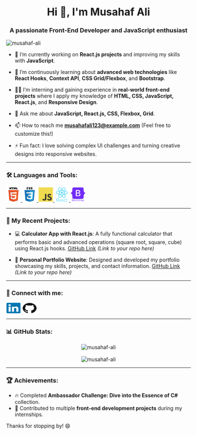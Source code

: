 <h1 align="center">Hi 👋, I'm Musahaf Ali</h1>
<h3 align="center">A passionate Front-End Developer and JavaScript enthusiast</h3>

<p align="left"> <img src="" alt="musahaf-ali" /> </p>

- 🔭 I’m currently working on **React.js projects** and improving my skills with **JavaScript**.

- 🌱 I’m continuously learning about **advanced web technologies** like **React Hooks**, **Context API**, **CSS Grid/Flexbox**, and **Bootstrap**.

- 👨‍💻 I’m interning and gaining experience in **real-world front-end projects** where I apply my knowledge of **HTML, CSS, JavaScript, React.js**, and **Responsive Design**.

- 💬 Ask me about **JavaScript, React.js, CSS, Flexbox, Grid**.

- 📫 How to reach me **musahafali123@example.com** (Feel free to customize this!)

- ⚡ Fun fact: I love solving complex UI challenges and turning creative designs into responsive websites.

---

### 🛠️ Languages and Tools:

<p align="left"> 
  <a href="https://developer.mozilla.org/en-US/docs/Web/HTML" target="_blank"> <img src="https://raw.githubusercontent.com/devicons/devicon/master/icons/html5/html5-original-wordmark.svg" alt="html5" width="40" height="40"/> </a> 
  <a href="https://developer.mozilla.org/en-US/docs/Web/CSS" target="_blank"> <img src="https://raw.githubusercontent.com/devicons/devicon/master/icons/css3/css3-original-wordmark.svg" alt="css3" width="40" height="40"/> </a> 
  <a href="https://developer.mozilla.org/en-US/docs/Web/JavaScript" target="_blank"> <img src="https://raw.githubusercontent.com/devicons/devicon/master/icons/javascript/javascript-original.svg" alt="javascript" width="40" height="40"/> </a>
  <a href="https://reactjs.org/" target="_blank"> <img src="https://raw.githubusercontent.com/devicons/devicon/master/icons/react/react-original-wordmark.svg" alt="react" width="40" height="40"/> </a> 
  <a href="https://getbootstrap.com" target="_blank"> <img src="https://raw.githubusercontent.com/devicons/devicon/master/icons/bootstrap/bootstrap-plain-wordmark.svg" alt="bootstrap" width="40" height="40"/> </a> 
</p>

---

### 🌟 My Recent Projects:

- 💻 **Calculator App with React.js**: A fully functional calculator that performs basic and advanced operations (square root, square, cube) using React.js hooks. [GitHub Link](#) *(Link to your repo here)*

- 📝 **Personal Portfolio Website**: Designed and developed my portfolio showcasing my skills, projects, and contact information. [GitHub Link](#) *(Link to your repo here)*

---

### 🔗 Connect with me:
<p align="left">
<a href="https://www.linkedin.com/in/musahaf-ali" target="blank"><img align="center" src="https://raw.githubusercontent.com/devicons/devicon/master/icons/linkedin/linkedin-original.svg" alt="linkedin" height="30" width="40" /></a>
<a href="https://github.com/musahaf-ali" target="blank"><img align="center" src="https://raw.githubusercontent.com/devicons/devicon/master/icons/github/github-original.svg" alt="github" height="30" width="40" /></a>
</p>

---

### 📊 GitHub Stats:
<p align="center">
  <img align="center" src="https://github-readme-stats.vercel.app/api?username=musahaf-ali&show_icons=true&theme=tokyonight" alt="musahaf-ali" />
</p>

<p align="center">
  <img align="center" src="https://github-readme-streak-stats.herokuapp.com/?user=musahaf-ali&theme=tokyonight" alt="musahaf-ali" />
</p>

---

### 🏆 Achievements:
- 🔥 Completed **Ambassador Challenge: Dive into the Essence of C#** collection.
- 🚀 Contributed to multiple **front-end development projects** during my internships.

Thanks for stopping by! 😄
